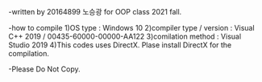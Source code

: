-written by 20164899 노승광 for OOP class 2021 fall.

-how to compile
1)OS type : Windows 10
2)compiler type / version : Visual C++ 2019 / 00435-60000-00000-AA122 
3)comilation method : Visual Studio 2019
4)This codes uses DirectX. Plase install DirectX for the compilation.

-Please Do Not Copy.